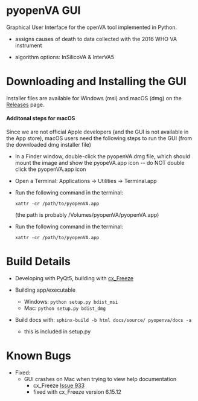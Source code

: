 # pyopenVA GUI

Graphical User Interface for the openVA tool implemented in Python.  

* assigns causes of death to data collected with the 2016 WHO VA instrument

* algorithm options: InSilicoVA & InterVA5


# Downloading and Installing the GUI

Installer files are available for Windows (msi) and macOS (dmg) on the [Releases](https://github.com/verbal-autopsy-software/pyopenva_GUI/releases) page.

#### Additonal steps for macOS

Since we are not official Apple developers (and the GUI is not available in the App store), macOS users need the following steps
to run the GUI (from the downloaded dmg installer file)

* In a Finder window, double-click the pyopenVA.dmg file, which should mount the image and show the pyopeVA.app icon -- do NOT double click the pyopenVA.app icon

* Open a Terminal: Applications &rarr; Utilities &rarr; Terminal.app

* Run the following command in the terminal:
  
  `xattr -cr /path/to/pyopenVA.app`
  
  (the path is probably /Volumes/pyopenVA/pyopenVA.app)

* Run the following command in the terminal:

  `xattr -cr /path/to/pyopenVA.app`


# Build Details

* Developing with PyQt5, building with [cx_Freeze](https://cx-freeze.readthedocs.io/en/latest/index.html)

* Building app/executable 

  + Windows:  `python setup.py bdist_msi`
  + Mac: `python setup.py bdist_dmg`

* Build docs with: `sphinx-build -b html docs/source/ pyopenva/docs -a`
  + this is included in setup.py

# Known Bugs

* Fixed:
  + GUI crashes on Mac when trying to view help documentation
    - cx_Freeze [Issue 933](https://github.com/marcelotduarte/cx_Freeze/issues/933)
    - fixed with cx_Freeze version 6.15.12
